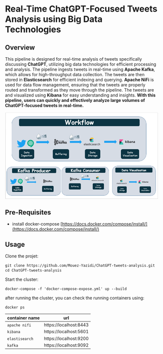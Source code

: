 # Real-Time ChatGPT-Focused Tweets Analysis using Big Data Technologies
## Overview
This pipeline is designed for real-time analysis of tweets specifically discussing **ChatGPT**, utilizing big data technologies for efficient processing and analysis. The pipeline ingests tweets in real-time using **Apache Kafka**, which allows for high-throughput data collection. The tweets are then stored in **Elasticsearch** for efficient indexing and querying. **Apache NiFi** is used for data flow management, ensuring that the tweets are properly routed and transformed as they move through the pipeline. The tweets are and visualized using **Kibana** for easy understanding and insights. **With this pipeline, users can quickly and effectively analyze large volumes of ChatGPT-focused tweets in real-time.**

![An example image](pipeline.PNG)

## Pre-Requisites
- install docker-compose [https://docs.docker.com/compose/install/](https://docs.docker.com/compose/install/)

## Usage

Clone the projet:

```
git clone https://github.com/Mouez-Yazidi/ChatGPT-tweets-analysis.git
cd ChatGPT-tweets-analysis
```

Start the cluster:

```
docker-compose -f 'docker-compose-expose.yml' up --build
```

after running the cluster, you can check the running containers using: 
```
docker ps
```

| container name | url |
| --- | --- |
| `apache nifi` | https://localhost:8443 |
| `kibana` | https://localhost:5601 |
| `elastisearch` | https://localhost:9200 |
| `kafka` | https://localhost:9092 |
